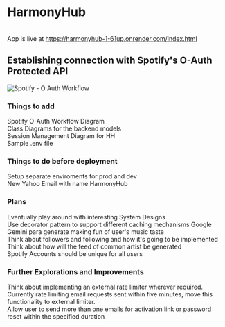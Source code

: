# HarmonyHub

<br>App is live at https://harmonyhub-1-61up.onrender.com/index.html<br>

## Establishing connection with Spotify's O-Auth Protected API

![Spotify - O Auth Workflow](https://github.com/ThisMonkeysGoneToHeaven/HarmonyHub/assets/32913413/bee16dab-4684-4ad0-950a-578caa23a9b3)

### Things to add

Spotify O-Auth Workflow Diagram <br>
Class Diagrams for the backend models <br>
Session Management Diagram for HH <br>
Sample .env file <br>

### Things to do before deployment

Setup separate enviroments for prod and dev<br>
New Yahoo Email with name HarmonyHub<br>

### Plans

Eventually play around with interesting System Designs <br>
Use decorator pattern to support different caching mechanisms
Google Gemini para generate making fun of user's music taste <br>
Think about followers and following and how it's going to be implemented <br>
Think about how will the feed of common artist be generated <br>
Spotify Accounts should be unique for all users <br>

### Further Explorations and Improvements

Think about implementing an external rate limiter wherever required. Currently rate limiting email requests sent within five minutes, move this functionality to external limiter. <br>
Allow user to send more than one emails for activation link or password reset within the specified duration <br>

